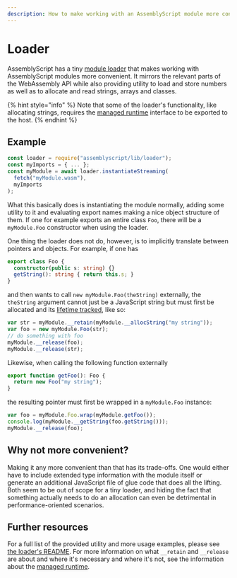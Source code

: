 ```yaml
---
description: How to make working with an AssemblyScript module more convenient.
---
```


# Loader

AssemblyScript has a tiny [module loader](https://github.com/AssemblyScript/assemblyscript/tree/master/lib/loader) that makes working with AssemblyScript modules more convenient. It mirrors the relevant parts of the WebAssembly API while also providing utility to load and store numbers as well as to allocate and read strings, arrays and classes.

{% hint style="info" %}
Note that some of the loader's functionality, like allocating strings, requires the [managed runtime](../details/runtime.md) interface to be exported to the host.
{% endhint %}

## Example

```javascript
const loader = require("assemblyscript/lib/loader");
const myImports = { ... };
const myModule = await loader.instantiateStreaming(
  fetch("myModule.wasm"),
  myImports
);
```

What this basically does is instantiating the module normally, adding some utility to it and evaluating export names making a nice object structure of them. If one for example exports an entire class `Foo`, there will be a `myModule.Foo` constructor when using the loader.

One thing the loader does not do, however, is to implicitly translate between pointers and objects. For example, if one has

```typescript
export class Foo {
  constructor(public s: string) {}
  getString(): string { return this.s; }
}
```

and then wants to call `new myModule.Foo(theString)` externally, the `theString` argument cannot just be a JavaScript string but must first be allocated and its [lifetime tracked](../details/runtime.md#managing-lifetimes), like so:

```javascript
var str = myModule.__retain(myModule.__allocString("my string"));
var foo = new myModule.Foo(str);
// do something with foo
myModule.__release(foo);
myModule.__release(str);
```

Likewise, when calling the following function externally

```typescript
export function getFoo(): Foo {
  return new Foo("my string");
}
```

the resulting pointer must first be wrapped in a `myModule.Foo` instance:

```javascript
var foo = myModule.Foo.wrap(myModule.getFoo());
console.log(myModule.__getString(foo.getString()));
myModule.__release(foo);
```

## Why not more convenient?

Making it any more convenient than that has its trade-offs. One would either have to include extended type information with the module itself or generate an additional JavaScript file of glue code that does all the lifting. Both seem to be out of scope for a tiny loader, and hiding the fact that something actually needs to do an allocation can even be detrimental in performance-oriented scenarios.

## Further resources

For a full list of the provided utility and more usage examples, please see [the loader's README](https://github.com/AssemblyScript/assemblyscript/tree/master/lib/loader). For more information on what `__retain` and `__release` are about and where it's necessary and where it's not, see the information about the [managed runtime](../details/runtime.md).

